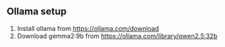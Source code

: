 ## Ollama setup

1. Install ollama from https://ollama.com/download
2. Download gemma2:9b from https://ollama.com/library/qwen2.5:32b